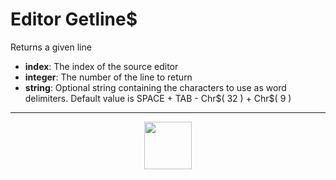 # Editor Getline&dollar;
Returns a given line
- **index**: The index of the source editor
- **integer**: The number of the line to return
- **string**: Optional string containing the characters to use as word delimiters. Default value is SPACE + TAB - Chr&dollar;( 32 ) + Chr&dollar;( 9 )
---
<p align="center"><img valign="middle" width="76px" src="https://drive.google.com/uc?export=view&id=1c2KO0LJpvMS9X9CAGV6dOfciR7OWhdKA" /></p>